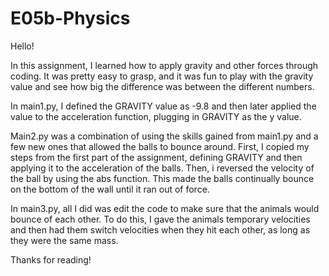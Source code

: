 # E05b-Physics
Hello!

In this assignment, I learned how to apply gravity and other forces through coding.  It was pretty easy to grasp, and it was fun to play with the gravity value and see how big the difference was between the different numbers.

In main1.py, I defined the GRAVITY value as -9.8 and then later applied the value to the acceleration function, plugging in GRAVITY as the y value.

Main2.py was a combination of using the skills gained from main1.py and a few new ones that allowed the balls to bounce around.  First, I copied my steps from the first part of the assignment, defining GRAVITY and then applying it to the acceleration of the balls.  Then, i reversed the velocity of the ball by using the abs function.  This made the balls continually bounce on the bottom of the wall until it ran out of force.

In main3.py, all I did was edit the code to make sure that the animals would bounce of each other.  To do this, I gave the animals temporary velocities and then had them switch velocities when they hit each other, as long as they were the same mass.

Thanks for reading!